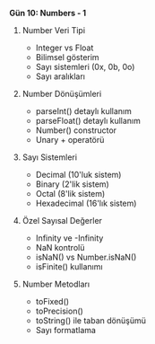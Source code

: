 **Gün 10: Numbers - 1**

1. Number Veri Tipi
    
    - Integer vs Float
    - Bilimsel gösterim
    - Sayı sistemleri (0x, 0b, 0o)
    - Sayı aralıkları
2. Number Dönüşümleri
    
    - parseInt() detaylı kullanım
    - parseFloat() detaylı kullanım
    - Number() constructor
    - Unary + operatörü
3. Sayı Sistemleri
    
    - Decimal (10'luk sistem)
    - Binary (2'lik sistem)
    - Octal (8'lik sistem)
    - Hexadecimal (16'lık sistem)
4. Özel Sayısal Değerler
    
    - Infinity ve -Infinity
    - NaN kontrolü
    - isNaN() vs Number.isNaN()
    - isFinite() kullanımı
5. Number Metodları
    
    - toFixed()
    - toPrecision()
    - toString() ile taban dönüşümü
    - Sayı formatlama

